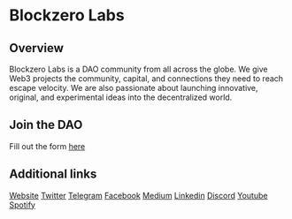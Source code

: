 # Blockzero Labs

## Overview
Blockzero Labs is a DAO community from all across the globe. We give Web3 projects the community, capital, and connections they need to reach escape velocity. We are also passionate about launching innovative, original, and experimental ideas into the decentralized world.

## Join the DAO

Fill out the form [here](https://blockzero.typeform.com/onboard?utm_source=website#ref=sidebar)

## Additional links
[Website](https://blockzerolabs.io/)
[Twitter](https://twitter.com/blockzerolabs)
[Telegram](https://t.me/blockzerolabs)
[Facebook](https://www.facebook.com/blockzerolabs/)
[Medium](https://medium.com/bombx)
[Linkedin](https://blockzerolabs.io/)
[Discord](https://discord.gg/gn5y9xn8zR)
[Youtube](https://www.youtube.com/c/blockzerolabs)
[Spotify](https://open.spotify.com/show/6Osf4qopBbabeeJb8DweY5)
